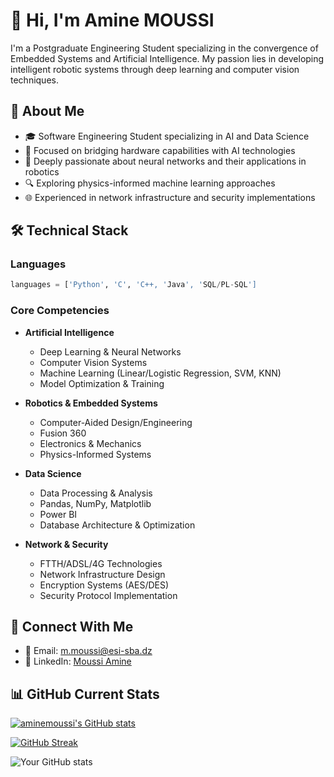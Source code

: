 # 👋 Hi, I'm Amine MOUSSI

I'm a Postgraduate Engineering Student specializing in the convergence of Embedded Systems and Artificial Intelligence. My passion lies in developing intelligent robotic systems through deep learning and computer vision techniques.

## 🎯 About Me

- 🎓 Software Engineering Student specializing in AI and Data Science
- 🤖 Focused on bridging hardware capabilities with AI technologies
- 🧠 Deeply passionate about neural networks and their applications in robotics
- 🔍 Exploring physics-informed machine learning approaches
- 🌐 Experienced in network infrastructure and security implementations

## 🛠️ Technical Stack

### Languages
```python
languages = ['Python', 'C', 'C++, 'Java', 'SQL/PL-SQL']
```



### Core Competencies
- **Artificial Intelligence**
  - Deep Learning & Neural Networks
  - Computer Vision Systems
  - Machine Learning (Linear/Logistic Regression, SVM, KNN)
  - Model Optimization & Training

- **Robotics & Embedded Systems**
  - Computer-Aided Design/Engineering
  - Fusion 360
  - Electronics & Mechanics
  - Physics-Informed Systems

- **Data Science**
  - Data Processing & Analysis
  - Pandas, NumPy, Matplotlib
  - Power BI
  - Database Architecture & Optimization

- **Network & Security**
  - FTTH/ADSL/4G Technologies
  - Network Infrastructure Design
  - Encryption Systems (AES/DES)
  - Security Protocol Implementation





## 🔗 Connect With Me

- 📧 Email: m.moussi@esi-sba.dz
- 💼 LinkedIn: [Moussi Amine](https://www.linkedin.com/in/moussi-m-amine-0566062a6)

## 📊 GitHub Current Stats


[![aminemoussi's GitHub stats](https://github-readme-stats.vercel.app/api/top-langs?username=aminemoussi&theme=dark&show_icons=true)](https://github.com/aminemoussi)

[![GitHub Streak](https://streak-stats.demolab.com?user=aminemoussi&theme=dark&hide_border=true&border_radius=5&mode=weekly&hide_current_streak=true&hide_longest_streak=true)](https://git.io/streak-stats)

![Your GitHub stats](https://github-readme-stats.vercel.app/api?username=aminemoussi&show_icons=true&theme=dark)



